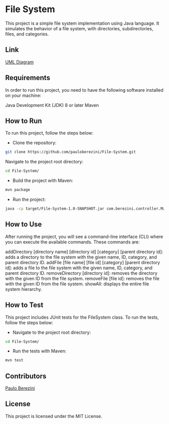 # File System
This project is a simple file system implementation using Java language. It simulates the behavior of a file system, with directories, subdirectories, files, and categories.

## Link
[UML Diagram]

## Requirements
In order to run this project, you need to have the following software installed on your machine:

Java Development Kit (JDK) 8 or later
Maven
## How to Run
To run this project, follow the steps below:

- Clone the repository:
```sh
git clone https://github.com/pauloberezini/File-System.git
```
Navigate to the project root directory:
```sh
cd File-System/
```
- Build the project with Maven:
```sh
mvn package
```
- Run the project:
```sh
java -cp target/File-System-1.0-SNAPSHOT.jar com.berezini.controller.MainController
```
## How to Use
After running the project, you will see a command-line interface (CLI) where you can execute the available commands. These commands are:

addDirectory [directory name] [directory id] [category] [parent directory id]: adds a directory to the file system with the given name, ID, category, and parent directory ID.
addFile [file name] [file id] [category] [parent directory id]: adds a file to the file system with the given name, ID, category, and parent directory ID.
removeDirectory [directory id]: removes the directory with the given ID from the file system.
removeFile [file id]: removes the file with the given ID from the file system.
showAll: displays the entire file system hierarchy.
## How to Test
This project includes JUnit tests for the FileSystem class. To run the tests, follow the steps below:

- Navigate to the project root directory:
```sh
cd File-System/
```
- Run the tests with Maven:
```sh
mvn test
```
## Contributors
[Paulo Berezini]
## License
This project is licensed under the MIT License.

[Paulo Berezini]: <https://github.com/pauloberezini>
[UML Diagram]: <https://drive.google.com/file/d/121hMqhT1X-h_SirKeS8b882CmR9BSWKs/view?usp=sharing>
